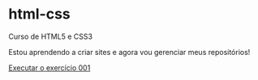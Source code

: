 # html-css
 Curso de HTML5 e CSS3
 
 Estou aprendendo a criar sites e agora vou gerenciar meus repositórios!

 <a href="https://achalanwebdev.github.io/html-css/exercicios/ex001/index.html">Executar o exercício 001</a>

 